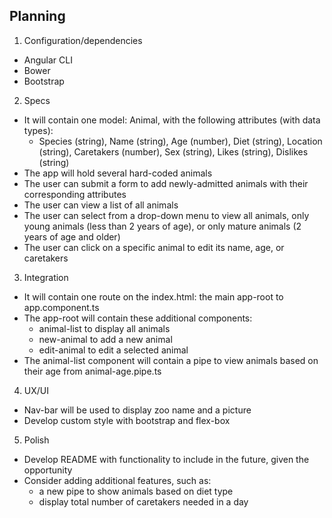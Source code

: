 ## Planning

1. Configuration/dependencies
  * Angular CLI
  * Bower
  * Bootstrap
2. Specs
  * It will contain one model: Animal, with the following attributes (with data types):
    * Species (string), Name (string), Age (number), Diet (string), Location (string), Caretakers (number), Sex (string), Likes (string), Dislikes (string)
  * The app will hold several hard-coded animals
  * The user can submit a form to add newly-admitted animals with their corresponding attributes
  * The user can view a list of all animals
  * The user can select from a drop-down menu to view all animals, only young animals (less than 2 years of age), or only mature animals (2 years of age and older)
  * The user can click on a specific animal to edit its name, age, or caretakers
3. Integration
  * It will contain one route on the index.html: the main app-root to app.component.ts
  * The app-root will contain these additional components:
    * animal-list to display all animals
    * new-animal to add a new animal
    * edit-animal to edit a selected animal
  * The animal-list component will contain a pipe to view animals based on their age from animal-age.pipe.ts
4. UX/UI
  * Nav-bar will be used to display zoo name and a picture
  * Develop custom style with bootstrap and flex-box
5. Polish
  * Develop README with functionality to include in the future, given the opportunity
  * Consider adding additional features, such as:
    * a new pipe to show animals based on diet type
    * display total number of caretakers needed in a day
